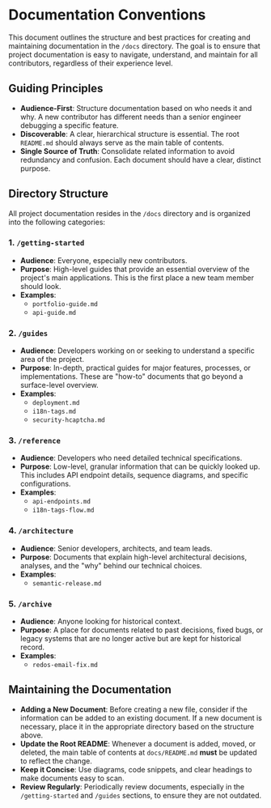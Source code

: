 # Documentation Conventions

This document outlines the structure and best practices for creating and maintaining documentation in the `/docs` directory. The goal is to ensure that project documentation is easy to navigate, understand, and maintain for all contributors, regardless of their experience level.

## Guiding Principles

-   **Audience-First**: Structure documentation based on who needs it and why. A new contributor has different needs than a senior engineer debugging a specific feature.
-   **Discoverable**: A clear, hierarchical structure is essential. The root `README.md` should always serve as the main table of contents.
-   **Single Source of Truth**: Consolidate related information to avoid redundancy and confusion. Each document should have a clear, distinct purpose.

## Directory Structure

All project documentation resides in the `/docs` directory and is organized into the following categories:

### 1. `/getting-started`

-   **Audience**: Everyone, especially new contributors.
-   **Purpose**: High-level guides that provide an essential overview of the project's main applications. This is the first place a new team member should look.
-   **Examples**:
    -   `portfolio-guide.md`
    -   `api-guide.md`

### 2. `/guides`

-   **Audience**: Developers working on or seeking to understand a specific area of the project.
-   **Purpose**: In-depth, practical guides for major features, processes, or implementations. These are "how-to" documents that go beyond a surface-level overview.
-   **Examples**:
    -   `deployment.md`
    -   `i18n-tags.md`
    -   `security-hcaptcha.md`

### 3. `/reference`

-   **Audience**: Developers who need detailed technical specifications.
-   **Purpose**: Low-level, granular information that can be quickly looked up. This includes API endpoint details, sequence diagrams, and specific configurations.
-   **Examples**:
    -   `api-endpoints.md`
    -   `i18n-tags-flow.md`

### 4. `/architecture`

-   **Audience**: Senior developers, architects, and team leads.
-   **Purpose**: Documents that explain high-level architectural decisions, analyses, and the "why" behind our technical choices.
-   **Examples**:
    -   `semantic-release.md`

### 5. `/archive`

-   **Audience**: Anyone looking for historical context.
-   **Purpose**: A place for documents related to past decisions, fixed bugs, or legacy systems that are no longer active but are kept for historical record.
-   **Examples**:
    -   `redos-email-fix.md`

## Maintaining the Documentation

-   **Adding a New Document**: Before creating a new file, consider if the information can be added to an existing document. If a new document is necessary, place it in the appropriate directory based on the structure above.
-   **Update the Root README**: Whenever a document is added, moved, or deleted, the main table of contents at `docs/README.md` **must** be updated to reflect the change.
-   **Keep it Concise**: Use diagrams, code snippets, and clear headings to make documents easy to scan.
-   **Review Regularly**: Periodically review documents, especially in the `/getting-started` and `/guides` sections, to ensure they are not outdated.
